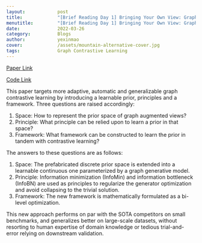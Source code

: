 ```yaml
---
layout:            post
title:             "[Brief Reading Day 1] Bringing Your Own View: Graph Contrastive Learning without Prefabricated Data Augmentations"
menutitle:         "[Brief Reading Day 1] Bringing Your Own View: Graph Contrastive Learning without Prefabricated Data Augmentations"
date:              2022-03-26
category:          Blogs
author:            yexinmao
cover:             /assets/mountain-alternative-cover.jpg
tags:              Graph Contrastive Learning
---
```


[Paper Link](https://arxiv.org/abs/2201.01702)

[Code Link](https://github.com/Shen-Lab/GraphCL_Automated)


This paper targets more adaptive, automatic and generalizable graph contrastive learning by introducing a learnable prior, principles and a framework. Three questions are raised accordingly:

1. Space: How to represent the prior space of graph augmented views?
2. Principle: What principle can be relied upon to learn a prior in that space? 
3. Framework: What framework can be constructed to learn the prior in tandem with contrastive learning?

The answers to these questions are as follows: 

1. Space: The prefabricated discrete prior space is extended into a learnable continuous one parameterized by a graph generative model.
2. Principle: Information minimization (InfoMin) and information bottleneck (InfoBN) are used as principles to regularize the generator optimization and avoid collapsing to the trivial solution. 
3. Framework: The new framework is mathematically formulated as a bi-level optimization.

This new approach performs on par with the SOTA competitors on small benchmarks, and generalizes better on large-scale datasets, without resorting to human expertise of domain knowledge or tedious trial-and-error relying on downstream validation.


